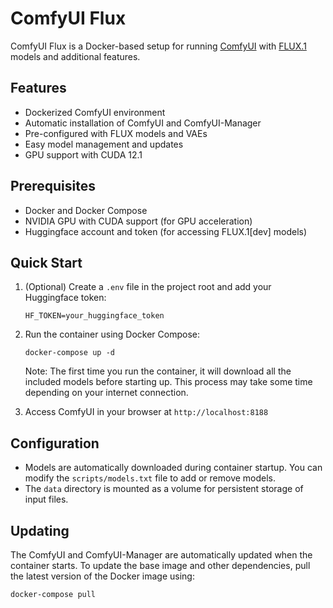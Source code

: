 # ComfyUI Flux

ComfyUI Flux is a Docker-based setup for running [ComfyUI](https://github.com/comfyanonymous/ComfyUI) with [FLUX.1](https://www.basedlabs.ai/tools/flux1) models and additional features.

## Features

- Dockerized ComfyUI environment
- Automatic installation of ComfyUI and ComfyUI-Manager
- Pre-configured with FLUX models and VAEs
- Easy model management and updates
- GPU support with CUDA 12.1

## Prerequisites

- Docker and Docker Compose
- NVIDIA GPU with CUDA support (for GPU acceleration)
- Huggingface account and token (for accessing FLUX.1[dev] models)

## Quick Start

1. (Optional) Create a `.env` file in the project root and add your Huggingface token:
   ```
   HF_TOKEN=your_huggingface_token
   ```

2. Run the container using Docker Compose:
   ```
   docker-compose up -d
   ```

   Note: The first time you run the container, it will download all the included models before starting up. This process may take some time depending on your internet connection.

3. Access ComfyUI in your browser at `http://localhost:8188`

## Configuration

- Models are automatically downloaded during container startup. You can modify the `scripts/models.txt` file to add or remove models.
- The `data` directory is mounted as a volume for persistent storage of input files.

## Updating

The ComfyUI and ComfyUI-Manager are automatically updated when the container starts. To update the base image and other dependencies, pull the latest version of the Docker image using:

```
docker-compose pull
```
